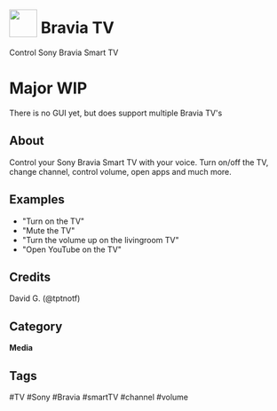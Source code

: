 # <img src='https://raw.githack.com/FortAwesome/Font-Awesome/master/svgs/solid/tv.svg' card_color='#A2A2A2' width='50' height='50' style='vertical-align:bottom'/> Bravia TV
Control Sony Bravia Smart TV

# Major WIP
There is no GUI yet, but does support multiple Bravia TV's
## About
Control your Sony Bravia Smart TV with your voice. Turn on/off the TV, change channel, control volume, open apps and much more.

## Examples
* "Turn on the TV"
* "Mute the TV"
* "Turn the volume up on the livingroom TV"
* "Open YouTube on the TV"

## Credits
David G. (@tptnotf)

## Category
**Media**

## Tags
#TV
#Sony
#Bravia
#smartTV
#channel
#volume

